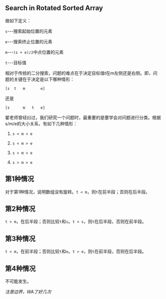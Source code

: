 Search in Rotated Sorted Array
------------------------------

做如下定义：

`s`---搜索起始位置的元素

`e`---搜索终止位置的元素

`m`---`(s + e)/2`中点位置的元素

`t`---目标值

相对于传统的二分搜索，问题的难点在于决定目标值t在m左侧还是右侧。即，问题的关键在于决定是以下哪种情形：

```
[s  t   m       e]
```

还是

```
[s      m   t   e]
```

翟老师曾经曰过，我们研究一个问题时，最重要的是要学会对问题进行分类。根据s/m/e的大小关系，有如下几种情形：

1. `s < m < e`

2. `s < m > e`

3. `s > m < e`

4. `s > m > e`

## 第1种情况

对于第1种情况，说明数组没有旋转。`t < m`，则`t`在前半段；否则在后半段。

## 第2种情况

`t > m`，在后半段；否则比较`t`和`s`。`t < s`，则`t`在后半段，否则在前半段。

## 第3种情况

`t < m`，在前半段；否则比较`t`和`e`。`t > e`，则`t`在前半段，否则在后半段。

## 第4种情况

不可能发生。


*注意边界，WA了好几次*
